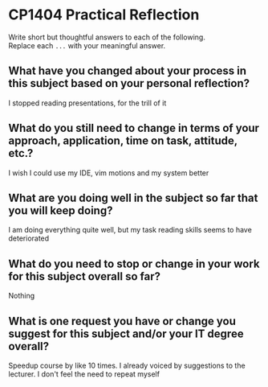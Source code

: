 # CP1404 Practical Reflection

Write short but thoughtful answers to each of the following.  
Replace each `...` with your meaningful answer.

## What have you changed about your process in this subject based on your personal reflection?

I stopped reading presentations, for the trill of it

## What do you still need to change in terms of your approach, application, time on task, attitude, etc.?

I wish I could use my IDE, vim motions and my system better

## What are you doing well in the subject so far that you will keep doing?

I am doing everything quite well, but my task reading skills seems to have deteriorated

## What do you need to stop or change in your work for this subject overall so far?

Nothing

## What is one request you have or change you suggest for this subject and/or your IT degree overall?

Speedup course by like 10 times.
I already voiced by suggestions to the lecturer. I don't feel the need to repeat myself